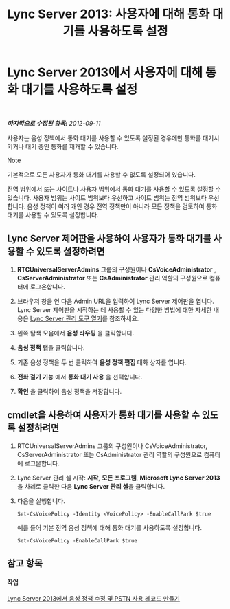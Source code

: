 ﻿---
title: 'Lync Server 2013: 사용자에 대해 통화 대기를 사용하도록 설정'
TOCTitle: 사용자에 대해 통화 대기를 사용하도록 설정
ms:assetid: 9430763f-3394-467c-9c6d-426bf761604e
ms:mtpsurl: https://technet.microsoft.com/ko-kr/library/Gg398753(v=OCS.15)
ms:contentKeyID: 49304411
ms.date: 08/10/2015
mtps_version: v=OCS.15
ms.translationtype: HT
---

# Lync Server 2013에서 사용자에 대해 통화 대기를 사용하도록 설정

 

_**마지막으로 수정된 항목:** 2012-09-11_

사용자는 음성 정책에서 통화 대기를 사용할 수 있도록 설정된 경우에만 통화를 대기시키거나 대기 중인 통화를 재개할 수 있습니다.


> [!NOTE]
> 기본적으로 모든 사용자가 통화 대기를 사용할 수 없도록 설정되어 있습니다.



전역 범위에서 또는 사이트나 사용자 범위에서 통화 대기를 사용할 수 있도록 설정할 수 있습니다. 사용자 범위는 사이트 범위보다 우선하고 사이트 범위는 전역 범위보다 우선합니다. 음성 정책이 여러 개인 경우 전역 정책만이 아니라 모든 정책을 검토하여 통화 대기를 사용할 수 있도록 설정합니다.

## Lync Server 제어판을 사용하여 사용자가 통화 대기를 사용할 수 있도록 설정하려면

1.  **RTCUniversalServerAdmins** 그룹의 구성원이나 **CsVoiceAdministrator** , **CsServerAdministrator** 또는 **CsAdministrator** 관리 역할의 구성원으로 컴퓨터에 로그온합니다.

2.  브라우저 창을 연 다음 Admin URL을 입력하여 Lync Server 제어판을 엽니다. Lync Server 제어판을 시작하는 데 사용할 수 있는 다양한 방법에 대한 자세한 내용은 [Lync Server 관리 도구 열기](lync-server-2013-open-lync-server-administrative-tools.md)를 참조하세요.

3.  왼쪽 탐색 모음에서 **음성 라우팅** 을 클릭합니다.

4.  **음성 정책** 탭을 클릭합니다.

5.  기존 음성 정책을 두 번 클릭하여 **음성 정책 편집** 대화 상자를 엽니다.

6.  **전화 걸기 기능** 에서 **통화 대기 사용** 을 선택합니다.

7.  **확인** 을 클릭하여 음성 정책을 저장합니다.

## cmdlet을 사용하여 사용자가 통화 대기를 사용할 수 있도록 설정하려면

1.  RTCUniversalServerAdmins 그룹의 구성원이나 CsVoiceAdministrator, CsServerAdministrator 또는 CsAdministrator 관리 역할의 구성원으로 컴퓨터에 로그온합니다.

2.  Lync Server 관리 셸 시작: **시작**, **모든 프로그램**, **Microsoft Lync Server 2013**을 차례로 클릭한 다음 **Lync Server 관리 셸**을 클릭합니다.

3.  다음을 실행합니다.
    
        Set-CsVoicePolicy -Identity <VoicePolicy> -EnableCallPark $true
    
    예를 들어 기본 전역 음성 정책에 대해 통화 대기를 사용하도록 설정합니다.
    
        Set-CsVoicePolicy -EnableCallPark $true

## 참고 항목

#### 작업

[Lync Server 2013에서 음성 정책 수정 및 PSTN 사용 레코드 만들기](lync-server-2013-create-a-voice-policy-and-configure-pstn-usage-records.md)

